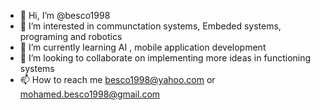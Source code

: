 - 👋 Hi, I’m @besco1998
- 👀 I’m interested in communctation systems, Embeded systems, programing and robotics
- 🌱 I’m currently learning AI , mobile application development
- 💞️ I’m looking to collaborate on implementing more ideas in functioning systems
- 📫 How to reach me besco1998@yahoo.com or mohamed.besco1998@gmail.com

<!---
besco1998/besco1998 is a ✨ special ✨ repository because its `README.md` (this file) appears on your GitHub profile.
You can click the Preview link to take a look at your changes.
--->
